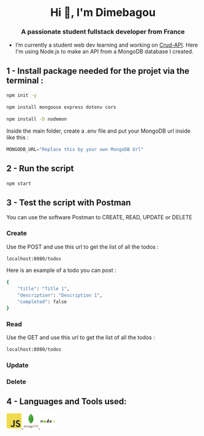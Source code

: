 <h1 align="center">Hi 👋, I'm Dimebagou</h1>
<h3 align="center">A passionate student fullstack developer from France</h3>

- I’m currently a student web dev learning and working on [Crud-API](https://github.com/Dimebagou/crud-API). Here I'm using Node.js to make an API from a MongoDB database I created.

<h2 align="left">1 - Install package needed for the projet via the terminal :</h3>

```bash
npm init -y
```
```bash
npm install mongoose express dotenv cors
```
```bash
npm install -D nodemon
```

<p>Inside the main folder, create a .env file and put your MongoDB url inside like this :</p>

```javascript
MONGODB_URL="Replace this by your own MongoDB Url"
```

<h2 align="left">2 - Run the script</h3>

```bash
npm start
```

<h2 align="left">3 - Test the script with Postman</h3>

<p>You can use the software Postman to CREATE, READ, UPDATE or DELETE </p>

<h3 align="left">Create</h2>
<p>Use the POST and use this url to get the list of all the todos :</p>

```bash
localhost:8080/todos
```

<p>Here is an example of a todo you can post :</p>

```bash
{
    "title": "Title 1",
    "description": "Description 1",
    "completed": false
}
```

<h3 align="left">Read</h2>
<p>Use the GET and use this url to get the list of all the todos :</p>

```bash
localhost:8080/todos
```
<h3 align="left">Update</h2>
<h3 align="left">Delete</h2>

<h2 align="left">4 - Languages and Tools used:</h3>
<p align="left"> <a href="https://developer.mozilla.org/en-US/docs/Web/JavaScript" target="_blank" rel="noreferrer"> <img src="https://raw.githubusercontent.com/devicons/devicon/master/icons/javascript/javascript-original.svg" alt="javascript" width="40" height="40"/> </a> <a href="https://www.mongodb.com/" target="_blank" rel="noreferrer"> <img src="https://raw.githubusercontent.com/devicons/devicon/master/icons/mongodb/mongodb-original-wordmark.svg" alt="mongodb" width="40" height="40"/> </a> <a href="https://nodejs.org" target="_blank" rel="noreferrer"> <img src="https://raw.githubusercontent.com/devicons/devicon/master/icons/nodejs/nodejs-original-wordmark.svg" alt="nodejs" width="40" height="40"/> </a> </p>

